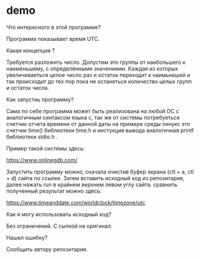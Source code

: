# demo
Что интересного в этой программе?

Программа показывает время UTC.

Какая концепция ?

Требуется разложить число. Допустим это группы от наибольшего к наименьшему, с определёнными значениями. Каждая из которых увеличиваеться целое число раз и остаток переходит к наимьнешей и так происходит до тех пор пока не останеться количество целых групп и остаток числа.

Как запустиь программу?

Сама по себе программа может быть реализована на любой ОС с аналогичным синтаксом языка с, так же от системы потребуеться счетчик отчета времени 
от данной даты на примере среды линукс это счетчик time() библиотеки time.h и инстукция вывода аналогичная printf  библиотеки stdio.h .

Пример такой системы здесь: 

https://www.onlinegdb.com/

Запустить программу можно, сначала очистив буфер экрана (ctl + a, ctl + d) сайта по ссылке.
Затем вставить исходный код из репозитария, далее нажать run в крайнем верхнем левом углу сайта.
сравнить полученный результат можно здесь:

https://www.timeanddate.com/worldclock/timezone/utc

Как я могу использовать исходный код?

Без ограничений.
С сылкой на оригинал.

Нашел ошибку?

Сообщить автору репозитария.

